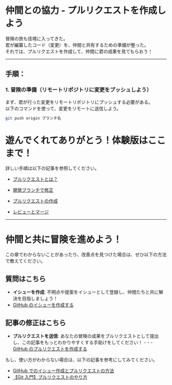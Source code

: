 # **仲間との協力** - プルリクエストを作成しよう

冒険の旅も佳境に入ってきた。  
君が編纂したコード（変更）を、仲間と共有するための準備が整った。  
それでは、プルリクエストを作成して、仲間に君の成果を見てもらおう！

---

## 手順：

### 1. 冒険の準備（リモートリポジトリに変更をプッシュしよう）

まず、君が行った変更をリモートリポジトリにプッシュする必要がある。  
以下のコマンドを使って、変更をリモートに送信しよう。

```bash
git push origin ブランチ名
```

# 遊んでくれてありがとう！体験版はここまで！

詳しい手順は以下の記事を参照してください。

- [プルリクエストとは？](https://backlog.com/ja/git-tutorial/pull-request/01/)

- [開発ブランチで修正](https://backlog.com/ja/git-tutorial/pull-request/05/)

- [プルリクエストの作成](https://backlog.com/ja/git-tutorial/pull-request/06/)

- [レビューとマージ](https://backlog.com/ja/git-tutorial/pull-request/07/)

---

# 仲間と共に冒険を進めよう！

この章でわからないことがあったり、改善点を見つけた場合は、ぜひ以下の方法で教えてください。

## 質問はこちら

- **イシューを作成**: 不明点や提案をイシューとして登録し、仲間たちと共に解決を目指しましょう！
- [GitHub のイシューを作成する](https://github.com/airu3/git-lecture/issues)

## 記事の修正はこちら

- **プルリクエストを送信**: あなたの冒険の成果をプルリクエストとして提出し、この記事をもっとわかりやすくする手助けをしてください！ - - - [GitHub のプルリクエストを作成する](https://github.com/airu3/git-lecture/pulls)

もし、使い方がわからない場合は、以下の記事を参考にしてみてください。

- [GitHub でのイシュー作成とプルリクエストの方法](https://zenn.dev/posita33/articles/github_about_issue)
- [【Git 入門】プルリクエストのやり方](https://zenn.dev/gachigachi/articles/dcd833c56bd0ed#2.1.pull-request%E3%82%92%E4%BD%9C%E6%88%90%E3%81%99%E3%82%8B)